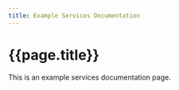 ```yaml
---
title: Example Services Documentation
---
```



# {{page.title}}

This is an example services documentation page.
